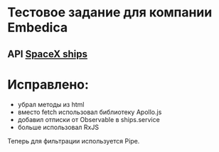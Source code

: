 # Тестовое задание для компании Embedica

## API [SpaceX ships](https://api.spacex.land/graphql/)

# Исправлено:
- убрал методы из html
- вместо fetch использовал библиотеку Apollo.js
- добавил отписки от Observable в ships.service
- больше использовал RxJS

Теперь для фильтрации используется Pipe.

